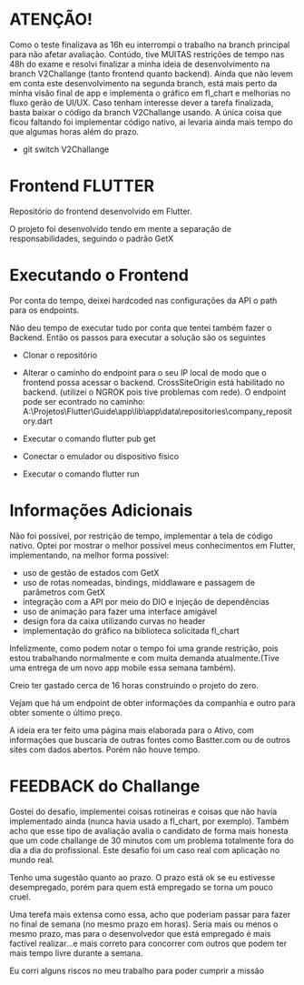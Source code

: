 # ATENÇÃO!
Como o teste finalizava as 16h eu interrompi o trabalho na branch principal para não afetar avaliação. Contúdo, tive MUITAS restrições de tempo nas 48h do exame e resolvi finalizar a minha ideia de desenvolvimento na branch V2Challange (tanto frontend quanto backend). Ainda que não levem em conta este desenvolvimento na segunda branch, está mais perto da minha visão final de app e implementa o gráfico em fl_chart e melhorias no fluxo gerão de UI/UX. Caso tenham interesse dever a tarefa finalizada, basta baixar o código da branch V2Challange usando. A única coisa que ficou faltando foi implementar código nativo, ai levaria ainda mais tempo do que algumas horas além do prazo.

- git switch V2Challange


# Frontend FLUTTER
Repositório do frontend desenvolvido em Flutter.

O projeto foi desenvolvido tendo em mente a separação de responsabilidades, seguindo o padrão GetX


# Executando o Frontend
Por conta do tempo, deixei hardcoded nas configurações da API o path para os endpoints.

Não deu tempo de executar tudo por conta que tentei também fazer o Backend. Então os passos para executar a solução são os seguintes

- Clonar o repositório

- Alterar o caminho do endpoint para o seu IP local de modo que o frontend possa acessar o backend. CrossSiteOrigin está habilitado no backend.
(utilizei o NGROK pois tive problemas com rede). O endpoint pode ser econtrado no caminho: A:\Projetos\Flutter\Guide\app\lib\app\data\repositories\company_repository.dart

- Executar o comando flutter pub get
- Conectar o emulador ou dispositivo físico
- Executar o comando flutter run


# Informações Adicionais

Não foi possível, por restrição de tempo, implementar a tela de código nativo. Optei por mostrar o melhor possível meus conhecimentos em Flutter, implementando, na melhor forma possível:

- uso de gestão de estados com GetX
- uso de rotas nomeadas, bindings, middlaware e passagem de parâmetros com GetX
- integração com a API por meio do DIO e injeção de dependências
- uso de animação para fazer uma interface amigável
- design fora da caixa utilizando curvas no header
- implementação do gráfico na biblioteca solicitada fl_chart

Infelizmente, como podem notar o tempo foi uma grande restrição, pois estou trabalhando normalmente e com muita demanda atualmente.(Tive uma entrega de um novo app mobile essa semana também).

Creio ter gastado cerca de 16 horas construindo o projeto do zero. 

Vejam que há um endpoint de obter informações da companhia e outro para obter somente o último preço.

A ideia era ter feito uma página mais elaborada para o Ativo, com informações que buscaria de outras fontes como Bastter.com ou de outros sites com dados abertos. Porém não houve tempo. 


# FEEDBACK do Challange
Gostei do desafio, implementei coisas rotineiras e coisas que não havia implementado ainda (nunca havia usado a fl_chart, por exemplo). Também acho que esse tipo de avaliação avalia o candidato de forma mais honesta que um code challange de 30 minutos com um problema totalmente fora do dia a dia do profissional. Este desafio foi um caso real com aplicação no mundo real.

Tenho uma sugestão quanto ao prazo. O prazo está ok se eu estivesse desempregado, porém para quem está empregado se torna um pouco cruel.

Uma terefa mais extensa como essa, acho que poderiam passar para fazer no final de semana (no mesmo prazo em horas). Seria mais ou menos o mesmo prazo, mas para o desenvolvedor que está empregado é mais factível realizar...e mais correto para concorrer com outros que podem ter mais tempo livre durante a semana.

Eu corri alguns riscos no meu trabalho para poder cumprir a missão
